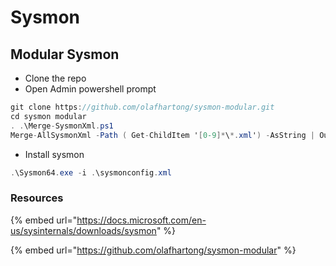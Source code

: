 # Sysmon

## Modular Sysmon

* Clone the repo
* Open Admin powershell prompt

```csharp
git clone https://github.com/olafhartong/sysmon-modular.git
cd sysmon modular
. .\Merge-SysmonXml.ps1
Merge-AllSysmonXml -Path ( Get-ChildItem '[0-9]*\*.xml') -AsString | Out-File sysmonconfig.xml
```

* Install sysmon

```csharp
.\Sysmon64.exe -i .\sysmonconfig.xml
```

### Resources

{% embed url="https://docs.microsoft.com/en-us/sysinternals/downloads/sysmon" %}

{% embed url="https://github.com/olafhartong/sysmon-modular" %}


